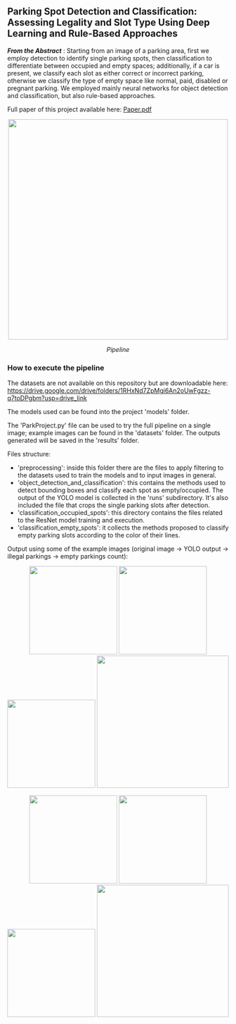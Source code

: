 ## Parking Spot Detection and Classification: Assessing Legality and Slot Type Using Deep Learning and Rule-Based Approaches

***From the Abstract*** : Starting from an image of a parking area, first we employ detection to identify single parking spots, then classification to differentiate between occupied and empty spaces; additionally, if a car is present, we classify each slot as either correct or incorrect parking, otherwise we classify the type of empty space like normal, paid, disabled or pregnant parking. We employed mainly neural networks for object detection and classification, but also rule-based approaches.
<p></p>

Full paper of this project available here:
[Paper.pdf](https://github.com/user-attachments/files/21104356/Park_Project_Paper_compressed.pdf)


<p align="center">
  <img src="https://github.com/user-attachments/assets/9c3a7c16-429b-4965-af89-4e26f267624c" width='500'>
</p>
<p align="center"> <i>Pipeline</i> </p>

### How to execute the pipeline
The datasets are not available on this repository but are downloadable here: https://drive.google.com/drive/folders/1RHxNd7ZpMgi6An2oUwFgzz-q7toDPgbm?usp=drive_link

The models used can be found into the project 'models' folder.

The 'ParkProject.py' file can be used to try the full pipeline on a single image; example images can be found in the 'datasets' folder. The outputs generated will be saved in the 'results' folder.

Files structure:
<ul>
  <li>'preprocessing': inside this folder there are the files to apply filtering to the datasets used to train the models and to input images in general.</li>
  <li>'object_detection_and_classification': this contains the methods used to detect bounding boxes and classify each spot as empty/occupied. The output of the YOLO model is collected in the 'runs' subdirectory. It's also included the file that crops the single parking slots after detection.</li>
  <li>'classification_occupied_spots': this directory contains the files related to the ResNet model training and execution.</li>
  <li>'classification_empty_spots': it collects the methods proposed to classify empty parking slots according to the color of their lines.</li>
</ul>

Output using some of the example images (original image -> YOLO output -> illegal parkings -> empty parkings count):

<p align='center'>
<img src="https://github.com/user-attachments/assets/b94a2ebd-8360-428c-b609-05e59e60eeda" width='200'>
<img src="https://github.com/user-attachments/assets/f405f79b-205b-4588-9987-d67bef3a5f9e" width='200'>
<img src="https://github.com/user-attachments/assets/476ad931-7f78-4a47-8e57-6e5822d5e6d6" width='200'>
<img src="https://github.com/user-attachments/assets/b79bd66d-8615-4257-b487-29edf961c279" width='300'>
</p>

<p align='center'>
<img src="https://github.com/user-attachments/assets/4d844192-5860-4e7b-ae45-b07c8c8c34d8" width='200'>
<img src="https://github.com/user-attachments/assets/5e33f35f-09b0-495a-a040-2695f11c5800" width='200'>
<img src="https://github.com/user-attachments/assets/30468e5a-145f-4e09-b4c3-a628cb63fc0b" width='200'>
<img src="https://github.com/user-attachments/assets/3549826d-17d2-49ba-ae88-5084cc59a1d1" width='300'>
</p>

